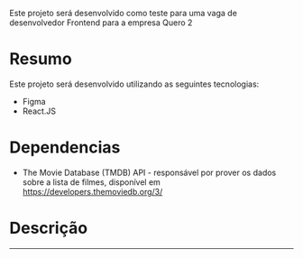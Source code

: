 Este projeto será desenvolvido como teste para uma vaga de desenvolvedor Frontend para a empresa Quero 2

# Resumo

Este projeto será desenvolvido utilizando as seguintes tecnologias:

* Figma
* React.JS

# Dependencias

* The Movie Database (TMDB) API - responsável por prover os dados sobre a lista de filmes, disponível em https://developers.themoviedb.org/3/

# Descrição

----